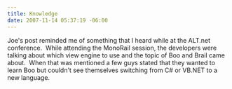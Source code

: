 ```yaml
---
title: Knowledge
date: 2007-11-14 05:37:19 -06:00
---
```


Joe's post reminded me of something that I heard while at the ALT.net conference.  While attending the MonoRail session, the developers were talking about which view engine to use and the topic of Boo and Brail came about.  When that was mentioned a few guys stated that they wanted to learn Boo but couldn't see themselves switching from C# or VB.NET to a new language.
